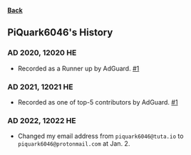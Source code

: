 **[Back](https://github.com/piquark6046/piquark6046)**

## PiQuark6046's History
### AD 2020, 12020 HE
* Recorded as a Runner up by AdGuard. [#1](https://adguard.com/en/blog/best-contributors-2020.html)

### AD 2021, 12021 HE
* Recorded as one of top-5 contributors by AdGuard. [#1](https://adguard.com/en/blog/best-contributors-2021.html)

### AD 2022, 12022 HE
* Changed my email address from `piquark6046@tuta.io` to `piquark6046@protonmail.com` at Jan. 2.